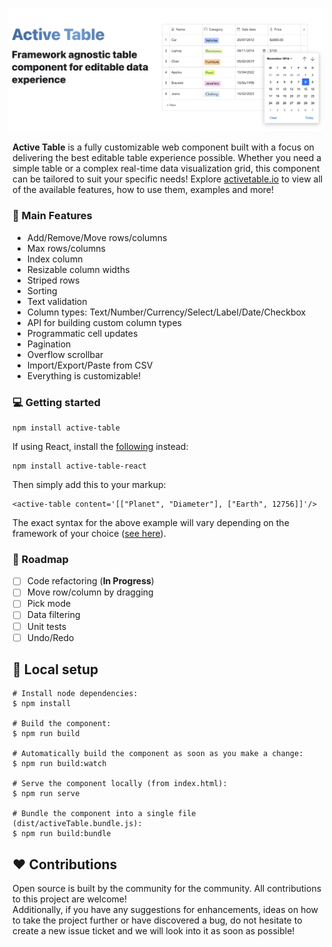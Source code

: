 <br />

<p align="center"> 
    <img style="margin-left: -15px" src="https://raw.githubusercontent.com/OvidijusParsiunas/active-table/HEAD/assets/readme/title.png" alt="Logo">
</p>

<b>Active Table</b> is a fully customizable web component built with a focus on delivering the best editable table experience possible. Whether you need a simple table or a complex real-time data visualization grid, this component can be tailored to suit your specific needs! Explore [activetable.io](https://activetable.io/) to view all of the available features, how to use them, examples and more!

### :rocket: Main Features

- Add/Remove/Move rows/columns
- Max rows/columns
- Index column
- Resizable column widths
- Striped rows
- Sorting
- Text validation
- Column types: Text/Number/Currency/Select/Label/Date/Checkbox
- API for building custom column types
- Programmatic cell updates
- Pagination
- Overflow scrollbar
- Import/Export/Paste from CSV
- Everything is customizable!

### :computer: Getting started

```
npm install active-table
```

If using React, install the [following](https://www.npmjs.com/package/active-table-react) instead:

```
npm install active-table-react
```

Then simply add this to your markup:

```
<active-table content='[["Planet", "Diameter"], ["Earth", 12756]]'/>
```

The exact syntax for the above example will vary depending on the framework of your choice ([see here](https://activetable.io/examples/frameworks)).

### :dart: Roadmap

- [ ] Code refactoring (<b>In Progress</b>)
- [ ] Move row/column by dragging
- [ ] Pick mode
- [ ] Data filtering
- [ ] Unit tests
- [ ] Undo/Redo

## :construction_worker: Local setup

```
# Install node dependencies:
$ npm install

# Build the component:
$ npm run build

# Automatically build the component as soon as you make a change:
$ npm run build:watch

# Serve the component locally (from index.html):
$ npm run serve

# Bundle the component into a single file (dist/activeTable.bundle.js):
$ npm run build:bundle
```

## :heart: Contributions

Open source is built by the community for the community. All contributions to this project are welcome!
<br> Additionally, if you have any suggestions for enhancements, ideas on how to take the project further or have discovered a bug, do not hesitate to create a new issue ticket and we will look into it as soon as possible!
